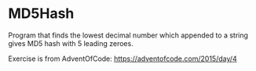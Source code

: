 # MD5Hash
Program that finds the lowest decimal number which appended to a string gives MD5 hash with 5 leading zeroes.

Exercise is from AdventOfCode: https://adventofcode.com/2015/day/4
